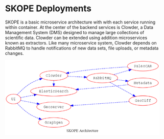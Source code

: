 # SKOPE Deployments

SKOPE is a basic microservice architecture with with each service running
within container. At the center of the backend services is Clowder, a Data 
Management System (DMS) designed to manage large collections of scientific
data. Clowder can be extended using addition microservices known as extractors.
Like many microservice system, Clowder depends on RabbitMQ to handle
notifications of new data sets, file uploads, or metadata changes.

![SKOPE Architecture](docs/skope_architecture.png?raw=true "SKOPE Architecture")
